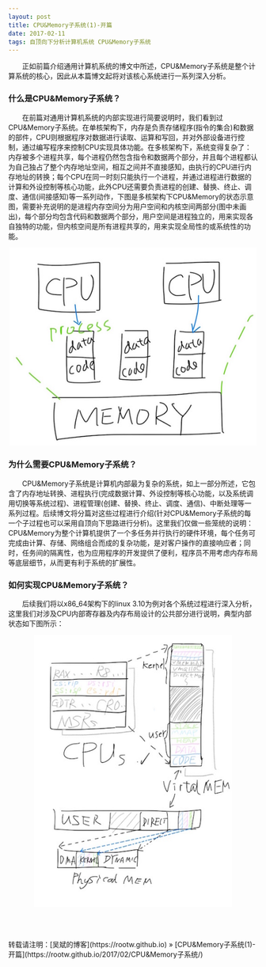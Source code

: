 ```yaml
---
layout: post
title: CPU&Memory子系统(1)-开篇
date: 2017-02-11
tags: 自顶向下分析计算机系统 CPU&Memory子系统
---
```


&emsp;&emsp;正如前篇介绍通用计算机系统的博文中所述，CPU&Memory子系统是整个计算系统的核心，因此从本篇博文起将对该核心系统进行一系列深入分析。

### 什么是CPU&Memory子系统？

&emsp;&emsp;在前篇对通用计算机系统的内部实现进行简要说明时，我们看到过CPU&Memory子系统。在单核架构下，内存是负责存储程序(指令的集合)和数据的部件，CPU则根据程序对数据进行读取、运算和写回，并对外部设备进行控制，通过编写程序来控制CPU实现具体功能。在多核架构下，系统变得复杂了：内存被多个进程共享，每个进程仍然包含指令和数据两个部分，并且每个进程都认为自己独占了整个内存地址空间，相互之间并不直接感知，由执行的CPU进行内存地址的转换；每个CPU在同一时刻只能执行一个进程，并通过进程进行数据的计算和外设控制等核心功能，此外CPU还需要负责进程的创建、替换、终止、调度、通信(间接感知)等一系列动作，下图是多核架构下CPU&Memory的状态示意图，需要补充说明的是进程内存空间分为用户空间和内核空间两部分(图中未画出)，每个部分均包含代码和数据两个部分，用户空间是进程独立的，用来实现各自独特的功能，但内核空间是所有进程共享的，用来实现全局性的或系统性的功能。

<div align="center">
    <img src="/images/posts/i440fx/cpu.jpg" height="400" width="500">  
</div> 

### 为什么需要CPU&Memory子系统？

&emsp;&emsp;CPU&Memory子系统是计算机内部最为复杂的系统，如上一部分所述，它包含了内存地址转换、进程执行(完成数据计算、外设控制等核心功能，以及系统调用切换等系统过程)、进程管理(创建、替换、终止、调度、通信)、中断处理等一系列过程。后续博文将分篇对这些过程进行介绍(针对CPU&Memory子系统的每一个子过程也可以采用自顶向下思路进行分析)。这里我们仅做一些笼统的说明：CPU&Memory为整个计算机提供了一个多任务并行执行的硬件环境，每个任务可完成由计算、存储、网络组合而成的复杂功能，是对客户操作的直接响应者；同时，任务间的隔离性，也为应用程序的开发提供了便利，程序员不用考虑内存布局等底层细节，从而更有利于系统的扩展性。

### 如何实现CPU&Memory子系统？

&emsp;&emsp;后续我们将以x86_64架构下的linux 3.10为例对各个系统过程进行深入分析，这里我们对涉及CPU内部寄存器及内存布局设计的公共部分进行说明，典型内部状态如下图所示：

<div align="center">
    <img src="/images/posts/i440fx/cpu_low_level.jpg" height="550" width="400">  
</div> 

&emsp;&emsp;

<br>
转载请注明：[吴斌的博客](https://rootw.github.io) » [CPU&Memory子系统(1)-开篇](https://rootw.github.io/2017/02/CPU&Memory子系统/) 
